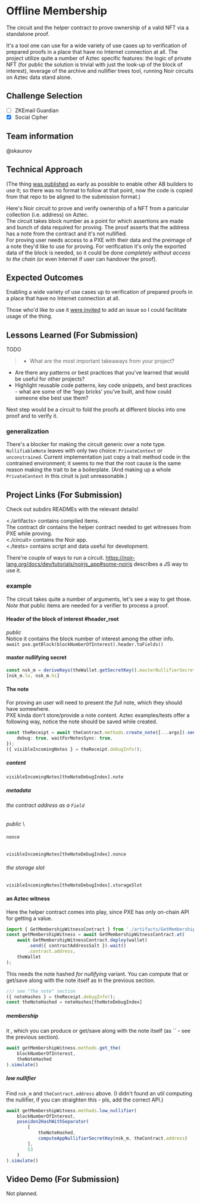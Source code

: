 # Offline Membership

The circuit and the helper contract to prove ownership of a valid NFT via a standalone proof.

It's a tool one can use for a wide variety of use cases up to verification of prepared proofs in a place that have no Internet connection at all. The project utilize quite a number of Aztec specific 
features: the logic of private NFT (for public the solution is trivial with just the look-up of the block of interest), leverage of the archive and nullifier trees tool, running Noir circuits on Aztec data stand alone.

## Challenge Selection
- [ ] ZKEmail Guardian
- [x] Social Cipher

## Team information
@skaunov

## Technical Approach
(The thing [was published](https://github.com/skaunov/note_historical_offline) as early as possible to enable other AB builders to use it; so there was no format to follow at that point, now the code is copied from that repo to be aligned to the submission format.)

Here's Noir circuit to prove and verify ownership of a NFT from a paricular collection (i.e. address) on Aztec. \
The circuit takes block number as a point for which assertions are made and bunch of data required for proving. The proof asserts that the address has a note from the contract and it's not nullified. \
For proving user needs access to a PXE with their data and the preimage of a note they'd like to use for proving. For verification it's only the exported data of the block is needed, so it could be done *completely without access to the chain* (or even Internet if user can handover the proof).

## Expected Outcomes

Enabling a wide variety of use cases up to verification of prepared proofs in a place that have no Internet connection at all.

Those who'd like to use it [were invited](https://github.com/skaunov/note_historical_offline/blob/db858da3580a9725a1948aa1f5cddf78be8244fa/README.MD?plain=1#L8) to add an issue so I could facilitate usage of the thing.

## Lessons Learned (For Submission)

TODO
> - What are the most important takeaways from your project?
- Are there any patterns or best practices that you've learned that would be useful for other projects?
- Highlight reusable code patterns, key code snippets, and best practices - what are some of the ‘lego bricks’ you’ve built, and how could someone else best use them?

Next step would be a circuit to fold the proofs at different blocks into one proof and to verify it.

### generalization
There's a blocker for making the circuit generic over a note type. `NullifiableNote` leaves with only two choice: `PrivateContext` or `unconstrained`. Current implementation just copy a trait method code in the contrained environment; it seems to me that the root cause is the same reason making the trait to be a boilerplate. (And making up a whole `PrivateContext` in this ciruit is just unreasonable.)

## Project Links (For Submission)

Check out subdirs READMEs with the relevant details!

<./artifacts>       contains compiled items. \
The contract dir    contains the helper contract needed to get witnesses from PXE while proving. \
<./circuit>         contains the Noir app. \
<./tests>           contains script and data useful for development. 

There're couple of ways to run a circuit. <https://noir-lang.org/docs/dev/tutorials/noirjs_app#some-noirjs> describes a JS way to use it.

### example
The circuit takes quite a number of arguments, let's see a way to get those. *Note that* public items are needed for a verifier to process a proof.

#### Header of the block of interest #header_root
*public* \
Notice it contains the block number of interest among the other info. \
`await pxe.getBlock(blockNumberOfInterest).header.toFields()`

#### master nullifying secret
```js
const nsk_m = deriveKeys(theWallet.getSecretKey().masterNullifierSecretKey);
[nsk_m.lo, nsk_m.hi]
```

#### The note 
For proving an user will need to present *the full* note, which they should have somewhere. \
PXE kinda don't store/provide a note content. Aztec examples/tests offer a following way, notice the note should be saved while created.
```ts
const theReceipt = await theContract.methods.create_note([...args]).send().wait({
    debug: true, waitForNotesSync: true,
});
({ visibleIncomingNotes } = theReceipt.debugInfo!);
```
##### content
`visibleIncomingNotes[theNoteDebugIndex].note`
##### metadata
###### the contract address as a `Field`
*public* \
###### `nonce`
`visibleIncomingNotes[theNoteDebugIndex].nonce`
###### the storage slot
`visibleIncomingNotes[theNoteDebugIndex].storageSlot`

#### an Aztec witness

Here the helper contract comes into play, since PXE has only on-chain API for getting a value.
```ts
import { GetMembershipWitnessContract } from './artifacts/GetMembershipWitness';
const getMembershipWitness = await GetMembershipWitnessContract.at(
    await GetMembershipWitnessContract.deploy(wallet)
        .send({ contractAddressSalt }).wait()
        .contract.address, 
    theWallet
);
```

This needs the note hashed _for nullifying_ variant. You can compute that or get/save along with the note itself as in the previous section.
```ts
/// see "The note" section
({ noteHashes } = theReceipt.debugInfo!);
const theNoteHashed = noteHashes[theNoteDebugIndex]
```

##### membership
it , which you can produce or get/save along with the note itself (as `` - see the previous section).
```js
await getMembershipWitness.methods.get_the(
    blockNumberOfInterest,
    theNoteHashed
).simulate()
```
##### low nullifier
Find `nsk_m` and `theContract.address` above.
(I didn't found an util computing the nullifier, if you can straighten this - pls, add the correct API.)
```js
await getMembershipWitness.methods.low_nullifier(
    blockNumberOfInterest,
    poseidon2HashWithSeparator(
        [
            theNoteHashed, 
            computeAppNullifierSecretKey(nsk_m, theContract.address)
        ],
        53
    )
).simulate()
```

## Video Demo (For Submission)
Not planned.
